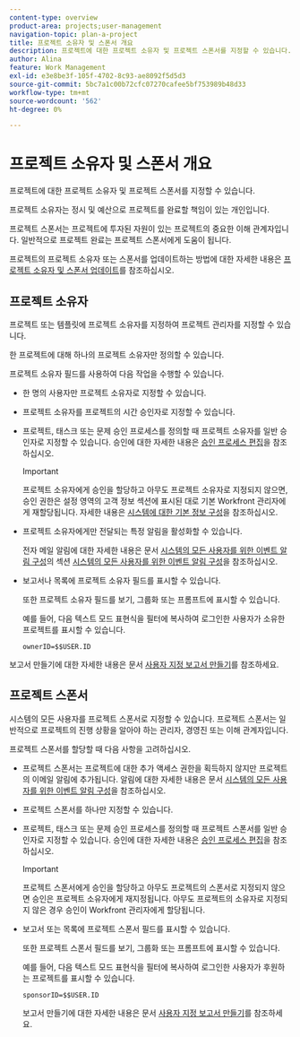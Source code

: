 ```yaml
---
content-type: overview
product-area: projects;user-management
navigation-topic: plan-a-project
title: 프로젝트 소유자 및 스폰서 개요
description: 프로젝트에 대한 프로젝트 소유자 및 프로젝트 스폰서를 지정할 수 있습니다.
author: Alina
feature: Work Management
exl-id: e3e8be3f-105f-4702-8c93-ae8092f5d5d3
source-git-commit: 5bc7a1c00b72cfc07270cafee5bf753989b48d33
workflow-type: tm+mt
source-wordcount: '562'
ht-degree: 0%

---
```


# 프로젝트 소유자 및 스폰서 개요

<!-- Audited: 1/2024 -->

프로젝트에 대한 프로젝트 소유자 및 프로젝트 스폰서를 지정할 수 있습니다.

프로젝트 소유자는 정시 및 예산으로 프로젝트를 완료할 책임이 있는 개인입니다.

프로젝트 스폰서는 프로젝트에 투자된 자원이 있는 프로젝트의 중요한 이해 관계자입니다. 일반적으로 프로젝트 완료는 프로젝트 스폰서에게 도움이 됩니다.

프로젝트의 프로젝트 소유자 또는 스폰서를 업데이트하는 방법에 대한 자세한 내용은 [프로젝트 소유자 및 스폰서 업데이트](../../../manage-work/projects/planning-a-project/update-project-owners-and-sponsors.md)를 참조하십시오.

## 프로젝트 소유자

프로젝트 또는 템플릿에 프로젝트 소유자를 지정하여 프로젝트 관리자를 지정할 수 있습니다.

한 프로젝트에 대해 하나의 프로젝트 소유자만 정의할 수 있습니다.

프로젝트 소유자 필드를 사용하여 다음 작업을 수행할 수 있습니다.

* 한 명의 사용자만 프로젝트 소유자로 지정할 수 있습니다.
* 프로젝트 소유자를 프로젝트의 시간 승인자로 지정할 수 있습니다.
* 프로젝트, 태스크 또는 문제 승인 프로세스를 정의할 때 프로젝트 소유자를 일반 승인자로 지정할 수 있습니다. 승인에 대한 자세한 내용은 [승인 프로세스 편집](../../../administration-and-setup/customize-workfront/configure-approval-milestone-processes/edit-an-approval-process.md)을 참조하십시오.

  >[!IMPORTANT]
  >
  >프로젝트 소유자에게 승인을 할당하고 아무도 프로젝트 소유자로 지정되지 않으면, 승인 권한은 설정 영역의 고객 정보 섹션에 표시된 대로 기본 Workfront 관리자에게 재할당됩니다. 자세한 내용은 [시스템에 대한 기본 정보 구성](../../../administration-and-setup/get-started-wf-administration/configure-basic-info.md)을 참조하십시오.
  >


* 프로젝트 소유자에게만 전달되는 특정 알림을 활성화할 수 있습니다.

  전자 메일 알림에 대한 자세한 내용은 문서 [시스템의 모든 사용자를 위한 이벤트 알림 구성](../../../administration-and-setup/manage-workfront/emails/configure-event-notifications-for-everyone-in-the-system.md#modify)의 섹션 [시스템의 모든 사용자를 위한 이벤트 알림 구성](../../../administration-and-setup/manage-workfront/emails/configure-event-notifications-for-everyone-in-the-system.md)을 참조하십시오.

* 보고서나 목록에 프로젝트 소유자 필드를 표시할 수 있습니다.

  또한 프로젝트 소유자 필드를 보기, 그룹화 또는 프롬프트에 표시할 수 있습니다.

  예를 들어, 다음 텍스트 모드 표현식을 필터에 복사하여 로그인한 사용자가 소유한 프로젝트를 표시할 수 있습니다.

  ```
  ownerID=$$USER.ID
  ```

보고서 만들기에 대한 자세한 내용은 문서 [사용자 지정 보고서 만들기](../../../reports-and-dashboards/reports/creating-and-managing-reports/create-custom-report.md)를 참조하세요.

<!--
<div data-mc-conditions="QuicksilverOrClassic.Draft mode">
<h2>Update the Project Owner of a project</h2>
<p>(NOTE: drafted and moved to its own article)</p>
<ol>
<li value="1">Go to the project you want to update.</li>
<li value="2"> Click <strong>Project Details</strong> in the left panel. </li>
<li value="3"> Click the <strong>Edit</strong> icon <img src="assets/qs-edit-icon.png"> in the upper-right corner of the Project Details area, then click <strong>Overview</strong>.  </li>
<li value="4"> <p>Specify the name of a user for the <strong>Project Owner</strong> field.</p> <p>Only active users can be specified as Project Owners.</p> </li>
<li value="5"> Click <strong>Save Changes</strong>. </li>
</ol>
</div>
-->

## 프로젝트 스폰서

시스템의 모든 사용자를 프로젝트 스폰서로 지정할 수 있습니다. 프로젝트 스폰서는 일반적으로 프로젝트의 진행 상황을 알아야 하는 관리자, 경영진 또는 이해 관계자입니다.

프로젝트 스폰서를 할당할 때 다음 사항을 고려하십시오.

* 프로젝트 스폰서는 프로젝트에 대한 추가 액세스 권한을 획득하지 않지만 프로젝트의 이메일 알림에 추가됩니다. 알림에 대한 자세한 내용은 문서 [시스템의 모든 사용자를 위한 이벤트 알림 구성](../../../administration-and-setup/manage-workfront/emails/configure-event-notifications-for-everyone-in-the-system.md)을 참조하십시오.

* 프로젝트 스폰서를 하나만 지정할 수 있습니다.
* 프로젝트, 태스크 또는 문제 승인 프로세스를 정의할 때 프로젝트 스폰서를 일반 승인자로 지정할 수 있습니다. 승인에 대한 자세한 내용은 [승인 프로세스 편집](../../../administration-and-setup/customize-workfront/configure-approval-milestone-processes/edit-an-approval-process.md)을 참조하십시오.

  >[!IMPORTANT]
  >
  >프로젝트 스폰서에게 승인을 할당하고 아무도 프로젝트의 스폰서로 지정되지 않으면 승인은 프로젝트 소유자에게 재지정됩니다. 아무도 프로젝트의 소유자로 지정되지 않은 경우 승인이 Workfront 관리자에게 할당됩니다.

* 보고서 또는 목록에 프로젝트 스폰서 필드를 표시할 수 있습니다.

  또한 프로젝트 스폰서 필드를 보기, 그룹화 또는 프롬프트에 표시할 수 있습니다.

  예를 들어, 다음 텍스트 모드 표현식을 필터에 복사하여 로그인한 사용자가 후원하는 프로젝트를 표시할 수 있습니다.

  ```
  sponsorID=$$USER.ID
  ```



  보고서 만들기에 대한 자세한 내용은 문서 [사용자 지정 보고서 만들기](../../../reports-and-dashboards/reports/creating-and-managing-reports/create-custom-report.md)를 참조하세요.

<!--
<div data-mc-conditions="QuicksilverOrClassic.Draft mode">
<h2>Update the Project Sponsor of a project </h2>
<p>(NOTE: drafted and moved to its own article) </p>
<ol>
<li value="1">Go to the Project you want to update.</li>
<li value="2"> Click <strong>Project Details</strong> in the left panel. </li>
<li value="3"> Click the <strong>Edit</strong> icon <img src="assets/qs-edit-icon.png"> in the upper-right corner of the Project Details area, then click <strong>Overview</strong>.  </li>
<li value="4"> <p>Specify the name of a user for the <strong>Project Sponsor</strong> field.</p> <p>Only active users can be specified as Project Sponsors.</p> </li>
<li value="5"> Click <strong>Save Changes</strong>. </li>
</ol>
</div>
-->
